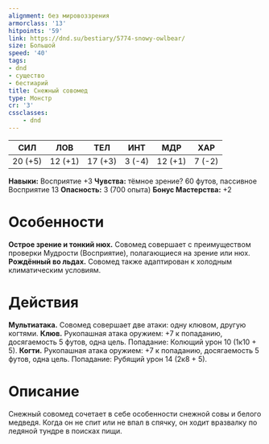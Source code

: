 ```yaml
---
alignment: без мировоззрения
armorclass: '13'
hitpoints: '59'
link: https://dnd.su/bestiary/5774-snowy-owlbear/
size: Большой
speed: '40'
tags:
- dnd
- существо
- бестиарий
title: Снежный совомед
type: Монстр
cr: '3'
cssclasses:
    - dnd
---
```



| СИЛ | ЛОВ | ТЕЛ | ИНТ | МДР | ХАР |
|---|---|---|---|---|---|
| 20 (+5) | 12 (+1) | 17 (+3) | 3 (-4) | 12 (+1) | 7 (-2) |
**Навыки:** Восприятие +3
**Чувства:** тёмное зрение? 60 футов, пассивное Восприятие 13
**Опасность:** 3 (700 опыта)
**Бонус Мастерства:** +2


# Особенности
**Острое зрение и тонкий нюх.** Совомед совершает с преимуществом проверки Мудрости (Восприятие), полагающиеся на зрение или нюх.
**Рождённый во льдах.** Совомед также адаптирован к холодным климатическим условиям.


# Действия
**Мультиатака.** Совомед совершает две атаки: одну клювом, другую когтями.
**Клюв.** Рукопашная атака оружием: +7 к попаданию, досягаемость 5 футов, одна цель. Попадание: Колющий урон 10 (1к10 + 5).
**Когти.** Рукопашная атака оружием: +7 к попаданию, досягаемость 5 футов, одна цель. Попадание: Рубящий урон 14 (2к8 + 5).


# Описание
Снежный совомед сочетает в себе особенности снежной совы и белого медведя. Когда он не спит или не впал в спячку, он ходит вразвалку по ледяной тундре в поисках пищи.